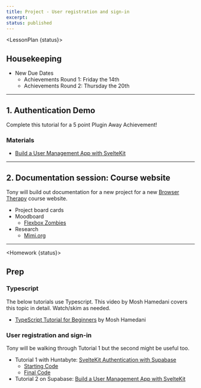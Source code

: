 ```yaml
---
title: Project - User registration and sign-in
excerpt: 
status: published
---
```

<script>
	import Homework from "$lib/components/Homework.svelte";
	import LessonPlan from "$lib/components/LessonPlan.svelte";
</script>

<LessonPlan {status}>

## Housekeeping
- New Due Dates
    - Achievements Round 1: Friday the 14th
    - Achievements Round 2: Thursday the 20th

---

## 1. Authentication Demo
Complete this tutorial for a 5 point Plugin Away Achievement!

### Materials
- [Build a User Management App with SvelteKit](https://supabase.com/docs/guides/getting-started/tutorials/with-sveltekit)

---

## 2. Documentation session: Course website
Tony will build out documentation for a new project for a new [Browser Therapy](https://browsertherapy.com/) course website.
- Project board cards
- Moodboard
    - [Flexbox Zombies](https://mastery.games/flexboxzombies/)
- Research
    - [Mimi.org](https://mimo.org/)

</LessonPlan>

---

<Homework {status}>

## Prep
### Typescript
The below tutorials use Typescript. This video by Mosh Hamedani covers this topic in detail. Watch/skim as needed.
- [TypeScript Tutorial for Beginners](https://www.youtube.com/watch?v=d56mG7DezGs) by Mosh Hamedani

### User registration and sign-in
Tony will be walking through Tutorial 1 but the second might be useful too.
- Tutorial 1 with Huntabyte: [SvelteKit Authentication with Supabase](https://www.youtube.com/watch?v=lSm0GNnh-0I)
    - [Starting Code](https://github.com/huntabyte/sk-supabase-auth)
    - [Final Code](https://github.com/huntabyte/sk-supabase-auth/tree/final-code)
- Tutorial 2 on Supabase: [Build a User Management App with SvelteKit](https://supabase.com/docs/guides/getting-started/tutorials/with-sveltekit)

</Homework>